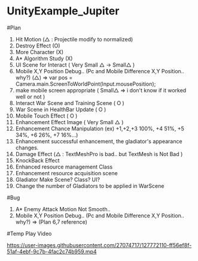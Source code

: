 # UnityExample_Jupiter

#Plan
1. Hit Motion (△ : Projectile modify to normalized)
2. Destroy Effect (O)
3. More Character (X)
4. A* Algorithm Study (X)
5. UI Scene for Interact ( Very Small △ -> Small△ )
6. Mobile X,Y Position Debug.. (Pc and Mobile Difference X,Y Position.. why?) (△) 
   => var pos = Camera.main.ScreenToWorldPoint(Input.mousePosition);
7. make mobile screen appropriate ( Small△ => i don't know if it worked well or not )
8. Interact War Scene and Training Scene ( O )
9. War Scene in HealthBar Update ( O )
10. Mobile Touch Effect ( O )
11. Enhancement Effect Image ( Very Small △ )
12. Enhancement Chance Manipulation (ex) +1,+2,+3 100%, +4 51%, +5 34%, +6 26%, +7 16%...)
13. Enhancement successful enhancement, the gladiator's appearance changes.
14. Damage Effect (△ : TextMeshPro is bad.. but TextMesh is Not Bad )
15. KnockBack Effect
16. Enhanced resource management Class
17. Enhancement resource acquisition scene
18. Gladiator Make Scene? Class? UI?
19. Change the number of Gladiators to be applied in WarScene


#Bug
1. A* Enemy Attack Motion Not Smooth..
2. Mobile X,Y Position Debug.. (Pc and Mobile Difference X,Y Position.. why?) => (Plan 6,7 reference)

#Temp Play Video


https://user-images.githubusercontent.com/27074717/127772110-ff56ef8f-51af-4ebf-9c7b-4fac2c74b959.mp4




